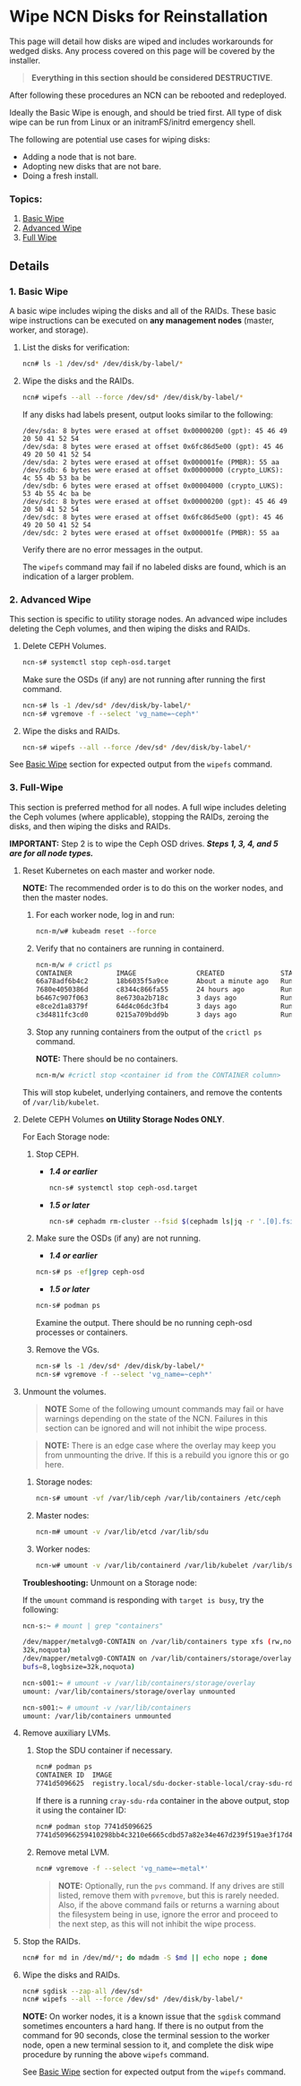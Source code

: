 # Wipe NCN Disks for Reinstallation

This page will detail how disks are wiped and includes workarounds for wedged disks.
Any process covered on this page will be covered by the installer.

> **Everything in this section should be considered DESTRUCTIVE**.

After following these procedures an NCN can be rebooted and redeployed.

Ideally the Basic Wipe is enough, and should be tried first. All type of disk wipe can be run from Linux or an initramFS/initrd emergency shell.

The following are potential use cases for wiping disks:

<a name="use-cases"></a>
   * Adding a node that is not bare.
   * Adopting new disks that are not bare.
   * Doing a fresh install.


### Topics:
   1. [Basic Wipe](#basic-wipe)
   1. [Advanced Wipe](#advanced-wipe)
   1. [Full Wipe](#full-wipe)

## Details

<a name="basic-wipe"></a>
### 1. Basic Wipe

A basic wipe includes wiping the disks and all of the RAIDs. These basic wipe instructions can be
executed on **any management nodes** (master, worker, and storage).

1. List the disks for verification:

   ```bash
   ncn# ls -1 /dev/sd* /dev/disk/by-label/*
   ```

1. Wipe the disks and the RAIDs.

   ```bash
   ncn# wipefs --all --force /dev/sd* /dev/disk/by-label/*
   ```

   If any disks had labels present, output looks similar to the following:

   ```
   /dev/sda: 8 bytes were erased at offset 0x00000200 (gpt): 45 46 49 20 50 41 52 54
   /dev/sda: 8 bytes were erased at offset 0x6fc86d5e00 (gpt): 45 46 49 20 50 41 52 54
   /dev/sda: 2 bytes were erased at offset 0x000001fe (PMBR): 55 aa
   /dev/sdb: 6 bytes were erased at offset 0x00000000 (crypto_LUKS): 4c 55 4b 53 ba be
   /dev/sdb: 6 bytes were erased at offset 0x00004000 (crypto_LUKS): 53 4b 55 4c ba be
   /dev/sdc: 8 bytes were erased at offset 0x00000200 (gpt): 45 46 49 20 50 41 52 54
   /dev/sdc: 8 bytes were erased at offset 0x6fc86d5e00 (gpt): 45 46 49 20 50 41 52 54
   /dev/sdc: 2 bytes were erased at offset 0x000001fe (PMBR): 55 aa
   ```

   Verify there are no error messages in the output.

   The `wipefs` command may fail if no labeled disks are found, which is an indication of a larger problem.

<a name="advanced-wipe"></a>
### 2. Advanced Wipe

This section is specific to utility storage nodes. An advanced wipe includes deleting the Ceph volumes, and then
wiping the disks and RAIDs.

1. Delete CEPH Volumes.

   ```bash
   ncn-s# systemctl stop ceph-osd.target
   ```

   Make sure the OSDs (if any) are not running after running the first command.

   ```bash
   ncn-s# ls -1 /dev/sd* /dev/disk/by-label/*
   ncn-s# vgremove -f --select 'vg_name=~ceph*'
   ```

1. Wipe the disks and RAIDs.

   ```bash
   ncn-s# wipefs --all --force /dev/sd* /dev/disk/by-label/*
   ```

See [Basic Wipe](#basic-wipe) section for expected output from the `wipefs` command.

<a name="full-wipe"></a>
### 3. Full-Wipe

This section is preferred method for all nodes. A full wipe includes deleting the Ceph volumes (where applicable), stopping the
RAIDs, zeroing the disks, and then wiping the disks and RAIDs.

**IMPORTANT:** Step 2 is to wipe the Ceph OSD drives. ***Steps 1, 3, 4, and 5 are for all node types.***

1. Reset Kubernetes on each master and worker node.

   **NOTE:** The recommended order is to do this on the worker nodes, and then the master nodes.

   1. For each worker node, log in and run:

       ```bash
       ncn-m/w# kubeadm reset --force
       ```

   1. Verify that no containers are running in containerd.

       ```bash
       ncn-m/w # crictl ps
       CONTAINER           IMAGE               CREATED              STATE               NAME                                                ATTEMPT             POD ID
       66a78adf6b4c2       18b6035f5a9ce       About a minute ago   Running             spire-bundle                                        1212                6d89f7dee8ab6
       7680e4050386d       c8344c866fa55       24 hours ago         Running             speaker                                             0                   5460d2bffb4d7
       b6467c907f063       8e6730a2b718c       3 days ago           Running             request-ncn-join-token                              0                   a3a9ca9e1ca78
       e8ce2d1a8379f       64d4c06dc3fb4       3 days ago           Running             istio-proxy                                         0                   6d89f7dee8ab6
       c3d4811fc3cd0       0215a709bdd9b       3 days ago           Running             weave-npc                                    0                   f5e25c12e617e
      ```

   1. Stop any running containers from the output of the `crictl ps` command.

      **NOTE:** There should be no containers.

      ```bash
      ncn-m/w #crictl stop <container id from the CONTAINER column>
      ```

   This will stop kubelet, underlying containers, and remove the contents of `/var/lib/kubelet`.

1. Delete CEPH Volumes **on Utility Storage Nodes ONLY**.

   For Each Storage node:

    1. Stop CEPH.

        * ***1.4 or earlier***

            ```bash
            ncn-s# systemctl stop ceph-osd.target
            ```

        * ***1.5 or later***

            ```bash
            ncn-s# cephadm rm-cluster --fsid $(cephadm ls|jq -r '.[0].fsid') --force
            ```

    1. Make sure the OSDs (if any) are not running.

       * ***1.4 or earlier***

        ```bash
        ncn-s# ps -ef|grep ceph-osd
        ```

       * ***1.5 or later***

       ```bash
       ncn-s# podman ps
       ```

        Examine the output. There should be no running ceph-osd processes or containers.

    1. Remove the VGs.

        ```bash
        ncn-s# ls -1 /dev/sd* /dev/disk/by-label/*
        ncn-s# vgremove -f --select 'vg_name=~ceph*'
        ```

1. Unmount the volumes.

   > **NOTE** Some of the following umount commands may fail or have warnings depending on the state of the NCN. Failures in this section can be ignored and will not inhibit the wipe process.
   
   > **NOTE:** There is an edge case where the overlay may keep you from unmounting the drive. If this is a rebuild you ignore this or go here.

   1. Storage nodes:

       ```bash
       ncn-s# umount -vf /var/lib/ceph /var/lib/containers /etc/ceph
       ```

   1. Master nodes:

       ```bash
       ncn-m# umount -v /var/lib/etcd /var/lib/sdu
       ```

   1. Worker nodes:

      ```bash
      ncn-w# umount -v /var/lib/containerd /var/lib/kubelet /var/lib/sdu
      ```

   **Troubleshooting:** Unmount on a Storage node:

   If the `umount` command is responding with `target is busy`, try the following:

      ```bash
      ncn-s:~ # mount | grep "containers"

      /dev/mapper/metalvg0-CONTAIN on /var/lib/containers type xfs (rw,noatime,swalloc,attr2,largeio,inode64,allocsize|
      32k,noquota)
      /dev/mapper/metalvg0-CONTAIN on /var/lib/containers/storage/overlay type xfs (rw,noatime,swalloc,attr2,largeio,i|
      bufs=8,logbsize=32k,noquota)

      ncn-s001:~ # umount -v /var/lib/containers/storage/overlay
      umount: /var/lib/containers/storage/overlay unmounted

      ncn-s001:~ # umount -v /var/lib/containers
      umount: /var/lib/containers unmounted

1. Remove auxiliary LVMs.

   1. Stop the SDU container if necessary.

      ```bash
      ncn# podman ps
      CONTAINER ID  IMAGE                                                      COMMAND               CREATED      STATUS          PORTS   NAMES
      7741d5096625  registry.local/sdu-docker-stable-local/cray-sdu-rda:1.1.1  /bin/sh -c /usr/s...  6 weeks ago  Up 6 weeks ago          cray-sdu-rda
      ```

      If there is a running `cray-sdu-rda` container in the above output, stop it using the container ID:

      ```bash
      ncn# podman stop 7741d5096625
      7741d50966259410298bb4c3210e6665cdbd57a82e34e467d239f519ae3f17d4
      ```

   1. Remove metal LVM.

      ```bash
      ncn# vgremove -f --select 'vg_name=~metal*'
      ```

      > **NOTE:** Optionally, run the `pvs` command. If any drives are still listed, remove them with `pvremove`, but this is rarely needed. Also, if the above command fails or returns a warning about the filesystem being in use, ignore the error and proceed to the next step, as this will not inhibit the wipe process.

1. Stop the RAIDs.

   ```bash
   ncn# for md in /dev/md/*; do mdadm -S $md || echo nope ; done
   ```

1. Wipe the disks and RAIDs.

   ```bash
   ncn# sgdisk --zap-all /dev/sd*
   ncn# wipefs --all --force /dev/sd* /dev/disk/by-label/*
   ```

   **NOTE:** On worker nodes, it is a known issue that the `sgdisk` command sometimes encounters a hard hang. If there is no output from the command for 90 seconds, close the terminal session to the worker node, open a new terminal session to it, and complete the disk wipe procedure by running the above `wipefs` command.

   See [Basic Wipe](#basic-wipe) section for expected output from the `wipefs` command.

